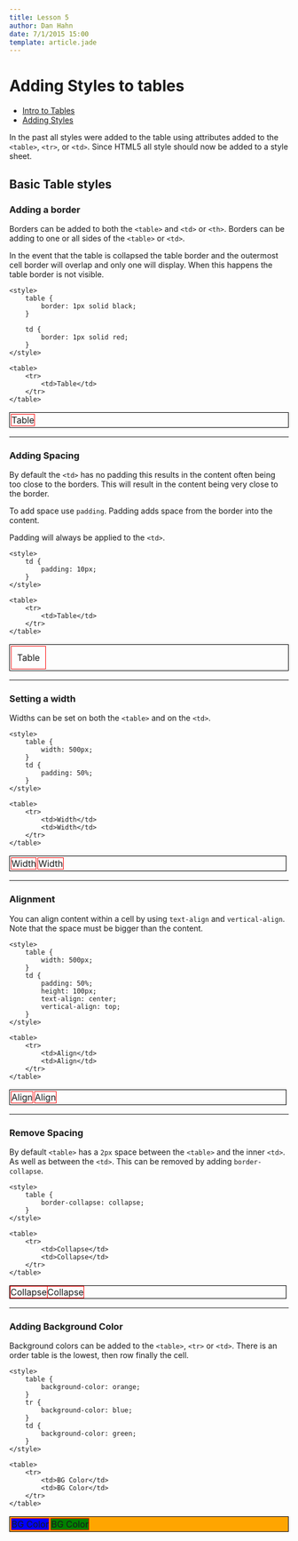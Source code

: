 ```yaml
---
title: Lesson 5
author: Dan Hahn
date: 7/1/2015 15:00
template: article.jade
---
```


# Adding Styles to tables

* [Intro to Tables]()
* [Adding Styles](styles.html)

In the past all styles were added to the table using attributes added to the `<table>`, `<tr>`, or `<td>`.  Since HTML5 all style should now be added to a style sheet.

## Basic Table styles

### Adding a border

Borders can be added to both the `<table>` and `<td>` or `<th>`.  Borders can be adding to one or all sides of the `<table>` or `<td>`.

In the event that the table is collapsed the table border and the outermost cell border will overlap and only one will display. When this happens the table border is not visible. 

	<style>
		table {
			border: 1px solid black;
		}

		td {
			border: 1px solid red;
		}
	</style>

	<table>
		<tr>
			<td>Table</td>
		</tr>
	</table>


<style>
	table.example {
		border: 1px solid black !important;
		border-collapse: separate;
		width: auto;
		border-spacing: 2px;
		border-radius: 0;
	}
	.example td {
		border: 1px solid red !important;
		border-radius: 0 !important;
		padding: 0;
	}
</style>

<table class="example">
	<tr>
		<td>Table</td>
	</tr>
</table>

-----

### Adding Spacing

By default the `<td>` has no padding this results in the content often being too close to the borders.  This will result in the content being very close to the border. 

To add space use `padding`.  Padding adds space from the border into the content. 

Padding will always be applied to the `<td>`.

	<style>
		td {
			padding: 10px;
		}
	</style>

	<table>
		<tr>
			<td>Table</td>
		</tr>
	</table>


<style>
	table.example {
		border: 1px solid black;
		border-collapse: separate;
		width: auto;
		border-spacing: 2px;
		border-radius: 0;
	}
	.example td {
		border: 1px solid red;
		border-radius: 0;		
	}
	.example.padding td {
		padding: 10px;
	}
</style>

<table class="example padding">
	<tr>
		<td>Table</td>
	</tr>
</table>

----

### Setting a width

Widths can be set on both the `<table>` and on the `<td>`.

	<style>
		table {
			width: 500px;
		}
		td {
			padding: 50%;
		}
	</style>

	<table>
		<tr>
			<td>Width</td>
			<td>Width</td>
		</tr>
	</table>

<style>
	table.example.width {
		width: 500px;
	}
	.example.width td {
		width: 50%;
	}
</style>

<table class="example width">
	<tr>
		<td>Width</td>
		<td>Width</td>
	</tr>
</table>

----

### Alignment

You can align content within a cell by using `text-align` and `vertical-align`.  Note that the space must be bigger than the content.  

	<style>
		table {
			width: 500px;
		}
		td {
			padding: 50%;
			height: 100px;
			text-align: center;
			vertical-align: top;
		}
	</style>

	<table>
		<tr>
			<td>Align</td>
			<td>Align</td>
		</tr>
	</table>

<style>
	table.example.width {
		width: 500px;
	}
	.example.width td {
		width: 50%;
text-align: center;
		vertical-align: top;
	}
</style>

<table class="example width">
	<tr>
		<td>Align</td>
		<td>Align</td>
	</tr>
</table>

---

### Remove Spacing

By default `<table>` has a `2px` space between the `<table>` and the inner `<td>`.  As well as between the `<td>`.  This can be removed by adding `border-collapse`.


	<style>
		table {
			border-collapse: collapse;
		}
	</style>

	<table>
		<tr>
			<td>Collapse</td>
			<td>Collapse</td>
		</tr>
	</table>

<style>
	table.example.col {
		width: 500px;
border-collapse: collapse;
	}
	.example.col td {
		width: 50%;
text-align: center;
		vertical-align: top;
	}
</style>

<table class="example col">
	<tr>
		<td>Collapse</td>
		<td>Collapse</td>
	</tr>
</table>

---

### Adding Background Color

Background colors can be added to the `<table>`, `<tr>` or `<td>`.   There is an order table is the lowest, then row finally the cell.

	<style>
		table {
			background-color: orange;
		}
		tr {
			background-color: blue;
		}
		td {
			background-color: green;
		}
	</style>

	<table>
		<tr>
			<td>BG Color</td>
			<td>BG Color</td>
		</tr>
	</table>

<style>
	table.example.bg {
		background-color: orange;
	}

	.example.bg tr {
		background-color: blue;
	}
	.example.bg tr .item {
		background-color: green;
	}
</style>

<table class="example bg">
	<tr>
		<td>BG Color</td>
		<td class="item">BG Color</td>
	</tr>
</table>
